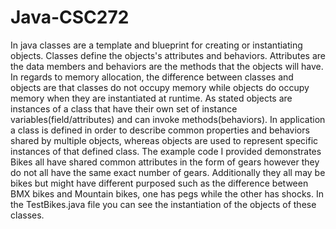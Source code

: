 # Java-CSC272
  In java classes are a template and blueprint for creating or instantiating objects.  Classes define the objects's attributes and behaviors.  Attributes are the data members and behaviors are the methods that the objects will have.  In regards to memory allocation, the difference between classes and objects are that classes do not occupy memory while objects do occupy memory when they are instantiated at runtime. As stated objects are instances of a class that have their own set of instance variables(field/attributes) and can invoke methods(behaviors). 
  In application a class is defined in order to describe common properties and behaviors shared by multiple objects, whereas objects are used to represent specific instances of that defined class. The example code I provided demonstrates Bikes all have shared common attributes in the form of gears however they do not all have the same exact number of gears.  Additionally they all may be bikes but might have different purposed such as the difference between BMX bikes and Mountain bikes, one has pegs while the other has shocks.  In the TestBikes.java file you can see the instantiation of the objects of these classes. 
